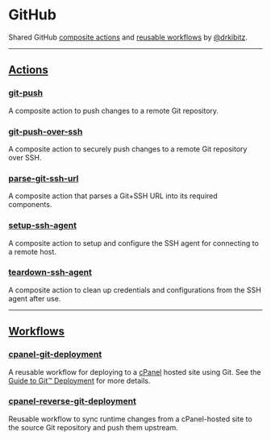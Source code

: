 # GitHub

Shared GitHub [composite actions](https://docs.github.com/en/actions/sharing-automations/creating-actions/creating-a-composite-action) and [reusable workflows](https://docs.github.com/en/actions/sharing-automations/reusing-workflows) by [@drkibitz](https://github.com/drkibitz).

---

## [Actions](actions/)

### [git-push](actions/git-push/action.yml)

A composite action to push changes to a remote Git repository.

### [git-push-over-ssh](actions/git-push-over-ssh/action.yml)

A composite action to securely push changes to a remote Git repository over SSH.

### [parse-git-ssh-url](actions/parse-git-ssh-url/action.yml)

A composite action that parses a Git+SSH URL into its required components.

### [setup-ssh-agent](actions/setup-ssh-agent/action.yml)

A composite action to setup and configure the SSH agent for connecting to a remote host.

### [teardown-ssh-agent](actions/teardown-ssh-agent/action.yml)

A composite action to clean up credentials and configurations from the SSH agent after use.

---

## [Workflows](.github/workflows/)

### [cpanel-git-deployment](.github/workflows/cpanel-git-deployment.yml)

A reusable workflow for deploying to a [cPanel](https://cpanel.net/) hosted site using Git. See the [Guide to Git™ Deployment](https://docs.cpanel.net/knowledge-base/web-services/guide-to-git-deployment/) for more details.

### [cpanel-reverse-git-deployment](.github/workflows/cpanel-reverse-git-deployment.yml)

Reusable workflow to sync runtime changes from a cPanel-hosted site to the source Git repository and push them upstream.
